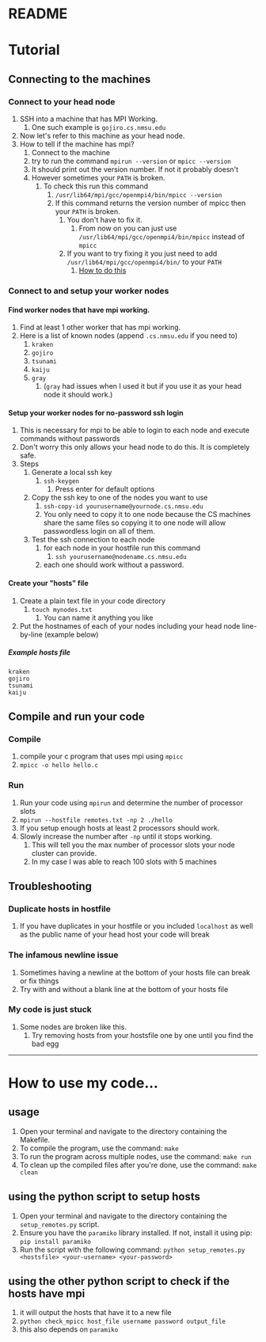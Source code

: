 # README

# Tutorial

## Connecting to the machines

### Connect to your head node

1. SSH into a machine that has MPI Working.
   1. One such example is `gojiro.cs.nmsu.edu`
2. Now let's refer to this machine as your head node.
3. How to tell if the machine has mpi?
   1. Connect to the machine
   2. try to run the command `mpirun --version` or `mpicc --version`
   3. It should print out the version number. If not it probably doesn't
   4. However sometimes your `PATH` is broken.
      1. To check this run this command
         1. `/usr/lib64/mpi/gcc/openmpi4/bin/mpicc --version`
         2. If this command returns the version number of mpicc then your `PATH` is broken.
            1. You don't have to fix it. 
               1. From now on you can just use `/usr/lib64/mpi/gcc/openmpi4/bin/mpicc` instead of `mpicc`
            2. If you want to try fixing it you just need to add `/usr/lib64/mpi/gcc/openmpi4/bin/` to your `PATH`
               1. [How to do this ](https://www.howtogeek.com/658904/how-to-add-a-directory-to-your-path-in-linux/)

### Connect to and setup your worker nodes

#### Find worker nodes that have mpi working.
1. Find at least 1 other worker that has mpi working.
2. Here is a list of known nodes (append `.cs.nmsu.edu` if you need to)
   1. `kraken`
   2. `gojiro`
   3. `tsunami`
   4. `kaiju`
   5. `gray`
      1. (`gray` had issues when I used it but if you use it as your head node it should work.)

#### Setup your worker nodes for no-password ssh login
1. This is necessary for mpi to be able to login to each node and execute commands without passwords
2. Don't worry this only allows your head node to do this. It is completely safe.
3. Steps
   1. Generate a local ssh key
      1. `ssh-keygen`
         1. Press enter for default options
   2. Copy the ssh key to one of the nodes you want to use
      1. `ssh-copy-id yourusername@yournode.cs.nmsu.edu`
      2. You only need to copy it to one node because the CS machines share the same files so copying it to one node will allow passwordless login on all of them.
   5. Test the ssh connection to each node
      1. for each node in your hostfile run this command
         1. `ssh yourusername@nodename.cs.nmsu.edu`
      2. each one should work without a password. 

#### Create your "hosts" file
1. Create a plain text file in your code directory
   1. `touch mynodes.txt`
      1. You can name it anything you like
2. Put the hostnames of each of your nodes including your head node line-by-line (example below)

##### Example hosts file
```
kraken
gojiro
tsunami
kaiju

```

## Compile and run your code

### Compile
1. compile your c program that uses mpi using `mpicc`
2. `mpicc -o hello hello.c`

### Run
1. Run your code using `mpirun` and determine the number of processor slots
2. `mpirun --hostfile remotes.txt -np 2 ./hello`
3. If you setup enough hosts at least 2 processors should work.
4. Slowly increase the number after `-np` until it stops working. 
   1. This will tell you the max number of processor slots your node cluster can provide. 
   2. In my case I was able to reach 100 slots with 5 machines

## Troubleshooting

### Duplicate hosts in hostfile
1. If you have duplicates in your hostfile or you included `localhost` as well as the public name of your head host your code will break

### The infamous newline issue

1. Sometimes having a newline at the bottom of your hosts file can break or fix things
2. Try with and without a blank line at the bottom of your hosts file

### My code is just stuck

1. Some nodes are broken like this.
   1. Try removing hosts from your hostsfile one by one until you find the bad egg

---

# How to use my code...
## usage

1. Open your terminal and navigate to the directory containing the Makefile.
2. To compile the program, use the command: `make`
3. To run the program across multiple nodes, use the command: `make run`
4. To clean up the compiled files after you're done, use the command: `make clean`


## using the python script to setup hosts

1. Open your terminal and navigate to the directory containing the `setup_remotes.py` script.
2. Ensure you have the `paramiko` library installed. If not, install it using pip: `pip install paramiko`
3. Run the script with the following command: `python setup_remotes.py <hostsfile> <your-username> <your-password>`

## using the other python script to check if the hosts have mpi
1. it will output the hosts that have it to a new file
2. `python check_mpicc host_file username password output_file`
3. this also depends on `paramiko`
